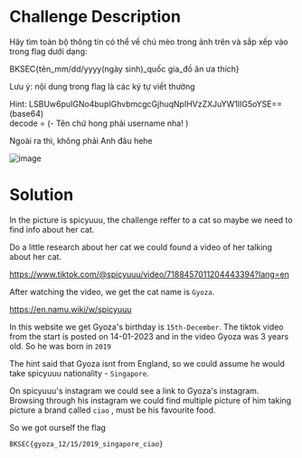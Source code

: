 # Challenge Description 
Hãy tìm toàn bộ thông tin có thể về chú mèo trong ảnh trên và sắp xếp vào trong flag dưới dạng:  

BKSEC{tên_mm/dd/yyyy(ngày sinh)_quốc gia_đồ ăn ưa thích}  

Lưu ý: nội dung trong flag là các ký tự viết thường  

Hint:
LSBUw6puIGNo4bupIGhvbmcgcGjhuqNpIHVzZXJuYW1lIG5oYSE== (base64)  
decode = (- Tên chứ hong phải username nha! )  

Ngoài ra thì, không phải Anh đâu hehe

![image](https://github.com/user-attachments/assets/7890cbdc-4698-4fd2-8251-1bd6036852a2)

# Solution
In the picture is spicyuuu, the challenge reffer to a cat so maybe we need to find info about her cat.  

Do a little research about her cat we could found a video of her talking about her cat.

https://www.tiktok.com/@spicyuuu/video/7188457011204443394?lang=en

After watching the video, we get the cat name is ```Gyoza```.  

https://en.namu.wiki/w/spicyuuu

In this website we get Gyoza's birthday is ```15th-December```. The tiktok video from the start is posted on 14-01-2023 and in the video Gyoza was 3 years old. So he was born in ```2019```

The hint said that Gyoza isnt from England, so we could assume he would take spicyuuu nationality - ```Singapore```.

On spicyuuu's instagram we could see a link to Gyoza's instagram. Browsing through his instagram we could find multiple picture of him taking picture a brand called ```ciao``` , must be his favourite food.

So we got ourself the flag

```BKSEC{gyoza_12/15/2019_singapore_ciao}```


